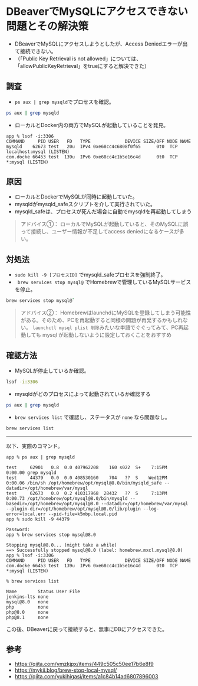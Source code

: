 # DBeaverでMySQLにアクセスできない問題とその解決策

* DBeaverでMySQLにアクセスしようとしたが、Access Deniedエラーが出て接続できない。
* （「Public Key Retrieval is not allowed」については、「allowPublicKeyRetrieval」をtrueにすると解決できた）

## 調査
* `ps aux | grep mysqld`でプロセスを確認。
```zsh
ps aux | grep mysqld
```
* ローカルとDocker内の両方でMySQLが起動していることを発見。
```
app % lsof -i:3306
COMMAND     PID USER   FD   TYPE             DEVICE SIZE/OFF NODE NAME
mysqld    62673 test   20u  IPv4 0xe68cc4c6808f0f65      0t0  TCP localhost:mysql (LISTEN)
com.docke 66453 test  139u  IPv6 0xe68cc4c1b5e16c4d      0t0  TCP *:mysql (LISTEN)
```

## 原因
* ローカルとDockerでMySQLが同時に起動していた。
* mysqldがmysqld_safeスクリプトを介して実行されていた。
* mysqld_safeは、プロセスが死んだ場合に自動でmysqldを再起動してしまう

> アドバイス①： ローカルでMySQLが起動していると、そのMySQLに誤って接続し、ユーザー情報が不足してaccess deniedになるケースが多い。

## 対処法
* `sudo kill -9 [プロセスID]` でmysqld_safeプロセスを強制終了。
* ` brew services stop mysql@` でHomebrewで管理しているMySQLサービスを停止。
```zsh
brew services stop mysql@`
```

> アドバイス②： HomebrewはlaunchdにMySQLを登録してしまう可能性がある。そのため、PCを再起動すると同様の問題が再発するかもしれない。 `launchctl mysql plist 削除`みたいな単語でぐぐってみて、PC再起動しても mysql が起動しないように設定しておくことをおすすめ

## 確認方法
* MySQLが停止しているか確認。
```zsh
lsof -i:3306
``` 
* mysqldがどのプロセスによって起動されているか確認する
```zsh
ps aux | grep mysqld
```
* `brew services list` で確認し、ステータスが `none` なら問題なし。
```zsh
brew services list
```
- - -
以下、実際のコマンド。
```
app % ps aux | grep mysqld

test     62901   0.8  0.0 407962208    160 s022  S+    7:15PM   0:00.00 grep mysqld
test     44379   0.0  0.0 408530160    704   ??  S    Wed12PM   0:00.06 /bin/sh /opt/homebrew/opt/mysql@8.0/bin/mysqld_safe --datadir=/opt/homebrew/var/mysql
test     62673   0.0  0.2 410317968  28432   ??  S     7:13PM   0:00.73 /opt/homebrew/opt/mysql@8.0/bin/mysqld --basedir=/opt/homebrew/opt/mysql@8.0 --datadir=/opt/homebrew/var/mysql --plugin-dir=/opt/homebrew/opt/mysql@8.0/lib/plugin --log-error=local.err --pid-file=k5mbp.local.pid
app % sudo kill -9 44379

Password:
app % brew services stop mysql@8.0

Stopping mysql@8.0... (might take a while)
==> Successfully stopped mysql@8.0 (label: homebrew.mxcl.mysql@8.0)
app % lsof -i:3306
COMMAND     PID USER   FD   TYPE             DEVICE SIZE/OFF NODE NAME
com.docke 66453 test  139u  IPv6 0xe68cc4c1b5e16c4d      0t0  TCP *:mysql (LISTEN)

% brew services list

Name        Status User File
jenkins-lts none
mysql@8.0   none
php         none
php@8.0     none
php@8.1     none
```

この後、DBeaverに戻って接続すると、無事にDBにアクセスできた。

## 参考
* https://qiita.com/ymzkjpx/items/449c505c50ee17b6e8f9
* https://mykii.blog/brew-stop-local-mysql/
* https://qiita.com/yukihigasi/items/a1c84b14ad6807896003
